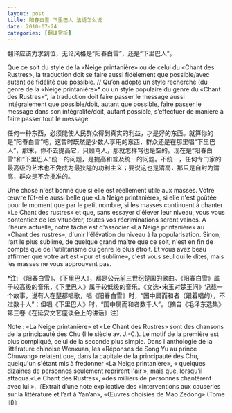 ```yaml
---
layout: post
title: 阳春白雪 下里巴人 法语怎么说
date: 2010-07-24
categories: [翻译赏析]  
---
```




翻译应该力求到位，无论风格是“阳春白雪”，还是“下里巴人”。

Que ce soit du style de la «Neige printanière» ou de celui du «Chant des Rustres», la traduction doit se faire aussi fidèlement que possible/avec autant de fidélité que possible. // Qu’on adopte un style recherché (du genre de la «Neige printanière»* ou un style populaire du genre du «Chant des Rustres»*, la traduction doit faire passer le message aussi intégralement que possible/doit, autant que possible, faire passer le message dans son intégralité/doit, autant possible, s’effectuer de manière à faire passer tout le message.



任何一种东西，必须能使人民群众得到真实的利益，才是好的东西。就算你的是“阳春白雪”吧，这暂时既然是少数人享用的东西，群众还是在那里唱“下里巴人”，那末，你不去提高它，只顾骂人，那就怎样骂也是空的。现在是“阳春白雪”和“下里巴人”统一的问题，是提高和普及统一的问题。不统一，任何专门家的最高级的艺术也不免成为最狭隘的功利主义；要说这也是清高，那只是自封为清高，群众是不会批准的。

Une chose n'est bonne que si elle est réellement utile aux masses. Votre œuvre fût-elle aussi belle que «La Neige printanière», si elle n'est goûtée pour le moment que par le petit nombre, si les masses continuent à chanter «Le Chant des rustres» et que, sans essayer d'élever leur niveau, vous vous contentiez de les vitupérer, toutes vos récriminations seront vaines. A l'heure actuelle, notre tâche est d'associer «La Neige printanière» au «Chant des rustres», d'unir l'élévation du niveau à la popularisation. Sinon, l’art le plus sublime, de quelque grand maître que ce soit, n'est en fin de compte que de l'utilitarisme du genre le plus étroit. Et vous avez beau affirmer que votre art est «pur et sublime», c'est vous seul qui le dites, mais les masses ne vous approuvent pas.

*注: 《阳春白雪》、《下里巴人》，都是公元前三世纪楚国的歌曲。《阳春白雪》属于较高级的音乐，《下里巴人》属于较低级的音乐。《文选•宋玉对楚王问》记载一个故事，说有人在楚都唱歌，唱《阳春白雪》时，“国中属而和者（跟着唱的），不过数十人”；但唱《下里巴人》时，“国中属而和者数千人”。（摘自《毛泽东选集》第三卷《在延安文艺座谈会上的讲话》注）

Note : «La Neige printanière» et «Le Chant des Rustres» sont des chansons de la principauté des Chu (IIIe siècle av. J.-C.). Le motif de la première est plus compliqué, celui de la seconde plus simple. Dans l'anthologie de la littérature chinoise Wenxuan, les «Réponses de Song Yu au prince Chuwang» relatent que, dans la capitale de la principauté des Chu, quelqu'un s'étant mis à fredonner «La Neige printanière», « quelques dizaines de personnes seulement reprirent l'air », mais que, lorsqu'il attaqua «Le Chant des Rustres», «des milliers de personnes chantèrent avec lui ».〔Extrait d’une note explicative des «Interventions aux causeries sur la littérature et l’art à Yan’an», «Œuvres choisies de Mao Zedong» (Tome III)〕
